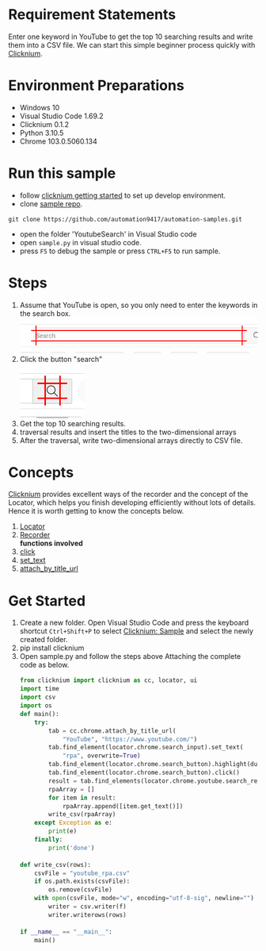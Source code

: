 # Requirement Statements
Enter one keyword in YouTube to get the top 10 searching results and write them into a CSV file.
We can start this simple beginner process quickly with [Clicknium](https://www.clicknium.com/).

# Environment Preparations
- Windows 10
- Visual Studio Code 1.69.2
- Clicknium 0.1.2
- Python 3.10.5
- Chrome 103.0.5060.134
# Run this sample
- follow [clicknium getting started](https://www.clicknium.com/documents) to set up develop environment.
- clone [sample repo](https://github.com/automation9417/automation-samples.git).
```
git clone https://github.com/automation9417/automation-samples.git
```
- open the folder 'YoutubeSearch' in Visual Studio code
- open `sample.py` in visual studio code.
- press `F5` to debug the sample or press `CTRL+F5` to run sample.
# Steps

1. Assume that YouTube is open, so you only need to enter the keywords in the search box.  
   ![](/YoutubeSearch/.locator/chrome_img/e7173ae3-6711-41fe-9103-1f9140d1f8f7.jpg)
2. Click the button "search"  
   ![](/YoutubeSearch/.locator/chrome_img/51e97ce7-435d-4dc3-a995-0d9899fa67d4.jpg)
3. Get the top 10 searching results.
4. traversal results and insert the titles to the two-dimensional arrays
5. After the traversal, write two-dimensional arrays directly to CSV file.

# Concepts
[Clicknium](https://www.clicknium.com/) provides excellent ways of the recorder and the concept of the Locator, which helps you finish developing efficiently without lots of details. Hence it is worth getting to know the concepts below.
1. [Locator](https://www.clicknium.com/documents/automation/locator)
2. [Recorder](https://www.clicknium.com/documents/developtools/vscode/recorder/)  
**functions involved**
3. [click](https://www.clicknium.com/documents/api/python/uielement/click)
4. [set_text](https://www.clicknium.com/documents/api/python/uielement/set_text)
5. [attach_by_title_url](https://www.clicknium.com/documents/api/python/webdriver/attach_by_title_url)

# Get Started
1. Create a new folder. Open Visual Studio Code and press the keyboard shortcut `Ctrl+Shift+P` to select [Clicknium: Sample](https://www.clicknium.com/documents/developtools/vscode/project_management) and select the newly created folder.
2. pip install clicknium
3. Open sample.py and follow the steps above
   Attaching the complete code as below.
   ```python
   from clicknium import clicknium as cc, locator, ui
   import time
   import csv
   import os
   def main():
       try:
           tab = cc.chrome.attach_by_title_url(
               "YouTube", "https://www.youtube.com/")
           tab.find_element(locator.chrome.search_input).set_text(
               "rpa", overwrite=True)
           tab.find_element(locator.chrome.search_button).highlight(duration=3)
           tab.find_element(locator.chrome.search_button).click()
           result = tab.find_elements(locator.chrome.youtube.search_result_list)
           rpaArray = []
           for item in result:
               rpaArray.append([item.get_text()])
           write_csv(rpaArray)
       except Exception as e:
           print(e)
       finally:
           print('done')
   
   def write_csv(rows):
       csvFile = "youtube_rpa.csv"
       if os.path.exists(csvFile):
           os.remove(csvFile)
       with open(csvFile, mode="w", encoding="utf-8-sig", newline="") as f:
           writer = csv.writer(f)
           writer.writerows(rows)
   
   if __name__ == "__main__":
       main()
   ```
